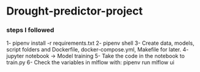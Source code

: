 # Drought-predictor-project



### steps I followed
1- pipenv install -r requirements.txt
2- pipenv shell
3- Create data, models, script folders and Dockerfile, docker-compose.yml, Makefile for later.
4- jupyter notebook -> Model training
5- Take the code in the notebook to train.py
6- Check the variables in mlflow with: pipenv run mlflow ui

